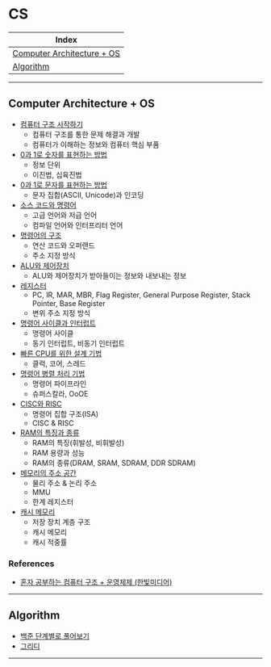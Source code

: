 # CS

| Index                                                    |
|----------------------------------------------------------|
| [Computer Architecture + OS](#computer-architecture--os) |
| [Algorithm](#algorithm)                                  |

---

## Computer Architecture + OS
- [컴퓨터 구조 시작하기](CompArch-OS-Notes/혼자%20공부하는%20컴퓨터%20구조%20+%20운영체제/Chapter01.md)
    - 컴퓨터 구조를 통한 문제 해결과 개발
    - 컴퓨터가 이해하는 정보와 컴퓨터 핵심 부품
- [0과 1로 숫자를 표현하는 방법](CompArch-OS-Notes/혼자%20공부하는%20컴퓨터%20구조%20+%20운영체제/Chapter02-1.md)
    - 정보 단위
    - 이진법, 십육진법
- [0과 1로 문자를 표현하는 방법](CompArch-OS-Notes/혼자%20공부하는%20컴퓨터%20구조%20+%20운영체제/Chapter02-2.md)
    - 문자 집합(ASCII, Unicode)과 인코딩
- [소스 코드와 명령어](CompArch-OS-Notes/혼자%20공부하는%20컴퓨터%20구조%20+%20운영체제/Chapter03-1.md)
    - 고급 언어와 저급 언어
    - 컴파일 언어와 인터프리터 언어
- [명령어의 구조](CompArch-OS-Notes/혼자%20공부하는%20컴퓨터%20구조%20+%20운영체제/Chapter03-2.md)
    - 연산 코드와 오퍼랜드
    - 주소 지정 방식
- [ALU와 제어장치](CompArch-OS-Notes/혼자%20공부하는%20컴퓨터%20구조%20+%20운영체제/Chapter04-1.md)
    - ALU와 제어장치가 받아들이는 정보와 내보내는 정보
- [레지스터](CompArch-OS-Notes/혼자%20공부하는%20컴퓨터%20구조%20+%20운영체제/Chapter04-2.md)
    - PC, IR, MAR, MBR, Flag Register, General Purpose Register, Stack Pointer, Base Register
    - 변위 주소 지정 방식
- [명령어 사이클과 인터럽트](CompArch-OS-Notes/혼자%20공부하는%20컴퓨터%20구조%20+%20운영체제/Chapter04-3.md)
    - 명령어 사이클
    - 동기 인터럽트, 비동기 인터럽트
- [빠른 CPU를 위한 설계 기법](./CompArch-OS-Notes/혼자%20공부하는%20컴퓨터%20구조%20+%20운영체제/Chapter05-1.md)
    - 클럭, 코어, 스레드
- [명령어 병렬 처리 기법](./CompArch-OS-Notes/혼자%20공부하는%20컴퓨터%20구조%20+%20운영체제/Chapter05-2.md)
    - 명령어 파이프라인
    - 슈퍼스칼라, OoOE
- [CISC와 RISC](./CompArch-OS-Notes/혼자%20공부하는%20컴퓨터%20구조%20+%20운영체제/Chapter05-3.md)
    - 명령어 집합 구조(ISA)
    - CISC & RISC
- [RAM의 특징과 종류](./CompArch-OS-Notes/혼자%20공부하는%20컴퓨터%20구조%20+%20운영체제/Chapter06-1.md)
    - RAM의 특징(휘발성, 비휘발성)
    - RAM 용량과 성능
    - RAM의 종류(DRAM, SRAM, SDRAM, DDR SDRAM)
- [메모리의 주소 공간](./CompArch-OS-Notes/혼자%20공부하는%20컴퓨터%20구조%20+%20운영체제/Chapter06-2.md)
    - 물리 주소 & 논리 주소
    - MMU
    - 한계 레지스터
- [캐시 메모리](./CompArch-OS-Notes/혼자%20공부하는%20컴퓨터%20구조%20+%20운영체제/Chapter06-3.md)
    - 저장 장치 계층 구조
    - 캐시 메모리
    - 캐시 적중률

### References
- [혼자 공부하는 컴퓨터 구조 + 운영체제 (한빛미디어)](https://www.youtube.com/playlist?list=PLVsNizTWUw7FCS83JhC1vflK8OcLRG0Hl)
---

## Algorithm
- [백준 단계별로 풀어보기](./Algorithm/BAEKJOON/단계별로%20풀어보기)
- [그리디](./Algorithm/Greedy)

---